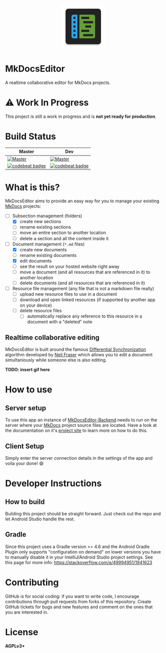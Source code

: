 <p align="center" style="font-size: xx-large;">
  <img alt="Logo" src="app/src/main/ic_launcher-web.png" width="144"/> </br>
</p>

# MkDocsEditor

A realtime collaborative editor for MkDocs projects.

# :warning: Work In Progress

This project is still a work in progress and is **not yet ready for production**.

# Build Status

| Master | Dev |
|--------|-----|
| [![Master](https://travis-ci.org/MkDocsEditor/MkDocsEditor-Android.svg?branch=master)](https://travis-ci.org/MkDocsEditor/MkDocsEditor-Android/branches) | [![Master](https://travis-ci.org/MkDocsEditor-Android/MkDocsEditor-Android.svg?branch=dev)](https://travis-ci.org/MkDocsEditor-Android/MkDocsEditor-Android/branches) |
| [![codebeat badge](https://codebeat.co/badges/606cd0dd-3e92-4639-904a-9ad5015a5cd3)](https://codebeat.co/projects/github-com-markusressel-MkDocsEditor-Android-master) | [![codebeat badge](https://codebeat.co/badges/e4ee51d2-fbe8-428f-95af-44488d8b44e6)](https://codebeat.co/projects/github-com-markusressel-MkDocsEditor-Android-dev) |

# What is this?

MkDocsEditor aims to provide an easy way for you to manage your existing [MkDocs](https://www.mkdocs.org/) projects:
* [ ] Subsection management (folders)
  * [x] create new sections
  * [ ] rename existing sections
  * [ ] move an entire section to another location
  * [ ] delete a section and all the content inside it
* [ ] Document management (`*.md` files)
  * [x] create new documents
  * [ ] rename existing documents
  * [x] edit documents
  * [ ] see the result on your hosted website right away
  * [ ] move a document (and all resources that are referenced in it) to another location
  * [ ] delete documents (and all resources that are referenced in it)
* [ ] Resource file management (any file that is not a markdown file really)
  * [ ] upload new resource files to use in a document
  * [ ] download and open linked resources (if supported by another app on your device)
  * [ ] delete resource files
    * [ ] automatically replace any reference to this resource in a document with a "deleted" note

## Realtime collaborative editing

MkDocsEditor is built around the famous [Differential Synchronization](https://neil.fraser.name/writing/sync/)
algorithm developed by [Neil Fraser](https://neil.fraser.name/) which allows
you to edit a document simultaniously while someone else is also editing.

**TODO: insert gif here**

# How to use

## Server setup

To use this app an instance of [MkDocsEditor-Backend](https://github.com/MkDocsEditor/MkDocsEditor-Backend) needs to run on the server
where your [MkDocs](https://www.mkdocs.org/) project source files are located.
Have a look at the documentation on it's [project site](https://github.com/MkDocsEditor/MkDocsEditor-Backend) to learn more
on how to do this.

## Client Setup

Simply enter the server connection details in the settings of the app
and voila your done! :smile:

# Developer Instructions

## How to build

Building this project should be straight forward. Just check out the
repo and let Android Studio handle the rest.

## Gradle
Since this project uses a Gradle version >= 4.6 and the Android Gradle Plugin
only supports "configuration on demand" on lower versions you have to
manually disable it in your IntelliJ/Android Studio project settings.
See this page for more info: https://stackoverflow.com/a/49994951/1941623


# Contributing
GitHub is for social coding: if you want to write code, I encourage
contributions through pull requests from forks of this repository.
Create GitHub tickets for bugs and new features and comment on the ones
that you are interested in.

# License

**AGPLv3+**
